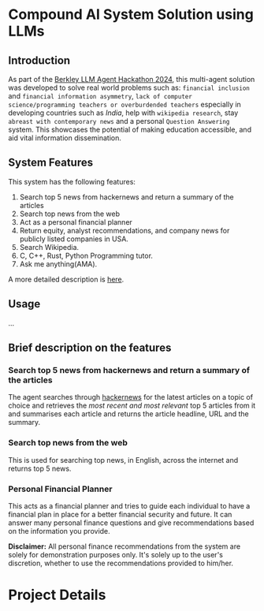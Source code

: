 # Compound AI System Solution using LLMs

## Introduction

As part of the [Berkley LLM Agent Hackathon 2024](https://rdi.berkeley.edu/llm-agents-hackathon/), this multi-agent solution was developed to solve real world problems such as: `financial inclusion` and `financial information asymmetry`, `lack of computer science/programming teachers or overburdended teachers` especially in developing countries such as *India*, help with `wikipedia research`, stay `abreast with contemporary news` and a personal `Question Answering` system.
This showcases the potential of making education accessible, and aid vital information dissemination.

## System Features

This system has the following features:

1. Search top 5 news from hackernews and return a summary of the articles
2. Search top news from the web
3. Act as a personal financial planner
4. Return equity, analyst recommendations, and company news for publicly listed
companies in USA.
5. Search Wikipedia.
6. C, C++, Rust, Python Programming tutor.
7. Ask me anything(AMA).

A more detailed description is [here](Brief-description-on-the-features).
## Usage

...

## Brief description on the features

### Search top 5 news from hackernews and return a summary of the articles

The agent searches through [hackernews](https://thehackernews.com/) for the latest articles on a topic of choice and retrieves the *most recent and most relevant* top 5 articles from it and summarises each article and returns the article headline, URL and the summary.

### Search top news from the web

This is used for searching top news, in English, across the internet and returns top 5 news.

### Personal Financial Planner

This acts as a financial planner and tries to guide each individual to have a financial plan in place for a better financial security and future. It can answer many personal finance questions and give recommendations based on the information you provide.

**Disclaimer:**
All personal finance recommendations from the system are solely for demonstration purposes only. It's solely up to the user's discretion, whether to use the recommendations provided to him/her.
### 
# Project Details
